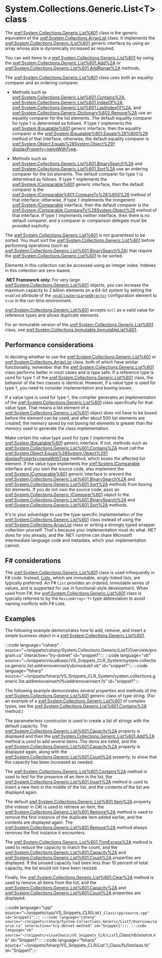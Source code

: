 # System.Collections.Generic.List\<T> class

The <xref:System.Collections.Generic.List%601> class is the generic equivalent of the <xref:System.Collections.ArrayList> class. It implements the <xref:System.Collections.Generic.IList%601> generic interface by using an array whose size is dynamically increased as required.

You can add items to a <xref:System.Collections.Generic.List%601> by using the <xref:System.Collections.Generic.List%601.Add%2A> or <xref:System.Collections.Generic.List%601.AddRange%2A> methods.

The <xref:System.Collections.Generic.List%601> class uses both an equality comparer and an ordering comparer.

- Methods such as <xref:System.Collections.Generic.List%601.Contains%2A>, <xref:System.Collections.Generic.List%601.IndexOf%2A>, <xref:System.Collections.Generic.List%601.LastIndexOf%2A>, and <xref:System.Collections.Generic.Dictionary%602.Remove%2A> use an equality comparer for the list elements. The default equality comparer for type `T` is determined as follows. If type `T` implements the <xref:System.IEquatable%601> generic interface, then the equality comparer is the <xref:System.IEquatable%601.Equals%28%600%29> method of that interface; otherwise, the default equality comparer is <xref:System.Object.Equals%28System.Object%29?displayProperty=nameWithType>.

- Methods such as <xref:System.Collections.Generic.List%601.BinarySearch%2A> and <xref:System.Collections.Generic.List%601.Sort%2A> use an ordering comparer for the list elements. The default comparer for type `T` is determined as follows. If type `T` implements the <xref:System.IComparable%601> generic interface, then the default comparer is the <xref:System.IComparable%601.CompareTo%28%600%29> method of that interface; otherwise, if type `T` implements the nongeneric <xref:System.IComparable> interface, then the default comparer is the <xref:System.IComparable.CompareTo%28System.Object%29> method of that interface. If type `T` implements neither interface, then there is no default comparer, and a comparer or comparison delegate must be provided explicitly.

The <xref:System.Collections.Generic.List%601> is not guaranteed to be sorted. You must sort the <xref:System.Collections.Generic.List%601> before performing operations (such as <xref:System.Collections.Generic.List%601.BinarySearch%2A>) that require the <xref:System.Collections.Generic.List%601> to be sorted.

Elements in this collection can be accessed using an integer index. Indexes in this collection are zero-based.

**.NET Framework only:** For very large <xref:System.Collections.Generic.List%601> objects, you can increase the maximum capacity to 2 billion elements on a 64-bit system by setting the `enabled` attribute of the [`<gcAllowVeryLargeObjects>`](/dotnet/framework/configure-apps/file-schema/runtime/gcallowverylargeobjects-element) configuration element to `true` in the run-time environment.

<xref:System.Collections.Generic.List%601> accepts `null` as a valid value for reference types and allows duplicate elements.

For an immutable version of the <xref:System.Collections.Generic.List%601> class, see <xref:System.Collections.Immutable.ImmutableList%601>.

## Performance considerations

In deciding whether to use the <xref:System.Collections.Generic.List%601> or <xref:System.Collections.ArrayList> class, both of which have similar functionality, remember that the <xref:System.Collections.Generic.List%601> class performs better in most cases and is type safe. If a reference type is used for type `T` of the <xref:System.Collections.Generic.List%601> class, the behavior of the two classes is identical. However, if a value type is used for type `T`, you need to consider implementation and boxing issues.

If a value type is used for type `T`, the compiler generates an implementation of the <xref:System.Collections.Generic.List%601> class specifically for that value type. That means a list element of a <xref:System.Collections.Generic.List%601> object does not have to be boxed before the element can be used, and after about 500 list elements are created, the memory saved by not boxing list elements is greater than the memory used to generate the class implementation.

Make certain the value type used for type `T` implements the <xref:System.IEquatable%601> generic interface. If not, methods such as <xref:System.Collections.Generic.List%601.Contains%2A> must call the <xref:System.Object.Equals%28System.Object%29?displayProperty=nameWithType> method, which boxes the affected list element. If the value type implements the <xref:System.IComparable> interface and you own the source code, also implement the <xref:System.IComparable%601> generic interface to prevent the <xref:System.Collections.Generic.List%601.BinarySearch%2A> and <xref:System.Collections.Generic.List%601.Sort%2A> methods from boxing list elements. If you do not own the source code, pass an <xref:System.Collections.Generic.IComparer%601> object to the <xref:System.Collections.Generic.List%601.BinarySearch%2A> and <xref:System.Collections.Generic.List%601.Sort%2A> methods.

It's to your advantage to use the type-specific implementation of the <xref:System.Collections.Generic.List%601> class instead of using the <xref:System.Collections.ArrayList> class or writing a strongly typed wrapper collection yourself. That's because your implementation must do what .NET does for you already, and the .NET runtime can share Microsoft intermediate language code and metadata, which your implementation cannot.

## F# considerations

The <xref:System.Collections.Generic.List%601> class is used infrequently in F# code. Instead, [Lists](/dotnet/fsharp/language-reference/lists), which are immutable, singly-linked lists, are typically preferred. An F# `List` provides an ordered, immutable series of values, and is supported for use in functional-style development. When used from F#, the <xref:System.Collections.Generic.List%601> class is typically referred to by the `ResizeArray<'T>` type abbreviation to avoid naming conflicts with F# Lists.

## Examples

The following example demonstrates how to add, remove, and insert a simple business object in a <xref:System.Collections.Generic.List%601>.

:::code language="csharp" source="~/snippets/csharp/System.Collections.Generic/ListT/Overview/program.cs" interactive="try-dotnet" id="snippet1":::
:::code language="vb" source="~/snippets/visualbasic/VS_Snippets_CLR_System/system.collections.generic.list.addremoveinsert/vb/module1.vb" id="snippet1":::
:::code language="fsharp" source="~/snippets/fsharp/VS_Snippets_CLR_System/system.collections.generic.list.addremoveinsert/fs/addremoveinsert.fs" id="snippet1":::

The following example demonstrates several properties and methods of the <xref:System.Collections.Generic.List%601> generic class of type string. (For an example of a <xref:System.Collections.Generic.List%601> of complex types, see the <xref:System.Collections.Generic.List%601.Contains%2A> method.)

The parameterless constructor is used to create a list of strings with the default capacity. The <xref:System.Collections.Generic.List%601.Capacity%2A> property is displayed and then the <xref:System.Collections.Generic.List%601.Add%2A> method is used to add several items. The items are listed, and the <xref:System.Collections.Generic.List%601.Capacity%2A> property is displayed again, along with the <xref:System.Collections.Generic.List%601.Count%2A> property, to show that the capacity has been increased as needed.

The <xref:System.Collections.Generic.List%601.Contains%2A> method is used to test for the presence of an item in the list, the <xref:System.Collections.Generic.List%601.Insert%2A> method is used to insert a new item in the middle of the list, and the contents of the list are displayed again.

The default <xref:System.Collections.Generic.List%601.Item%2A> property (the indexer in C#) is used to retrieve an item, the <xref:System.Collections.Generic.List%601.Remove%2A> method is used to remove the first instance of the duplicate item added earlier, and the contents are displayed again. The <xref:System.Collections.Generic.List%601.Remove%2A> method always removes the first instance it encounters.

The <xref:System.Collections.Generic.List%601.TrimExcess%2A> method is used to reduce the capacity to match the count, and the <xref:System.Collections.Generic.List%601.Capacity%2A> and <xref:System.Collections.Generic.List%601.Count%2A> properties are displayed. If the unused capacity had been less than 10 percent of total capacity, the list would not have been resized.

Finally, the <xref:System.Collections.Generic.List%601.Clear%2A> method is used to remove all items from the list, and the <xref:System.Collections.Generic.List%601.Capacity%2A> and <xref:System.Collections.Generic.List%601.Count%2A> properties are displayed.

:::code language="cpp" source="~/snippets/cpp/VS_Snippets_CLR/List`1_Class/cpp/source.cpp" id="Snippet1":::
:::code language="csharp" source="~/snippets/csharp/System.Collections.Generic/ListT/Overview/source.cs" interactive="try-dotnet-method" id="Snippet1":::
:::code language="vb" source="~/snippets/visualbasic/VS_Snippets_CLR/List`1_Class/vb/source.vb" id="Snippet1":::
:::code language="fsharp" source="~/snippets/fsharp/VS_Snippets_CLR/List`1_Class/fs/listclass.fs" id="Snippet1":::
